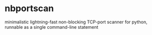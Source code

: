 nbportscan
==========

minimalistic lightning-fast non-blocking TCP-port scanner for python, runnable as a single command-line statement
